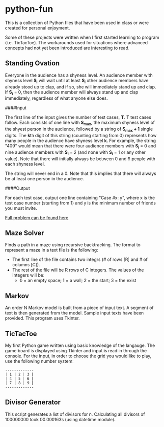 python-fun
=============
This is a collection of Python files that have been used in class or were created for personal enjoyment.

Some of these projects were written when I first started learning to program (i.e. TicTacToe).  The workarounds used for situations where advanced concepts had not yet been introduced are interesting to read.

Standing Ovation
----------------
Everyone in the audience has a shyness level. An audience member with shyness level **S<sub>i</sub>** will wait until at least **S<sub>i</sub>** other audience members have already stood up to clap, and if so, she will immediately stand up and clap. If **S<sub>i</sub>** = 0, then the audience member will always stand up and clap immediately, regardless of what anyone else does.

####Input

The first line of the input gives the number of test cases, **T**. **T** test cases follow. Each consists of one line with **S<sub>max</sub>**, the maximum shyness level of the shyest person in the audience, followed by a string of **S<sub>max</sub> + 1** single digits. The **k**th digit of this string (counting starting from 0) represents how many people in the audience have shyness level **k**. For example, the string "409" would mean that there were four audience members with **S<sub>i</sub>** = 0 and nine audience members with **S<sub>i</sub>** = 2 (and none with **S<sub>i</sub>** = 1 or any other value). Note that there will initially always be between 0 and 9 people with each shyness level.

The string will never end in a 0. Note that this implies that there will always be at least one person in the audience.

####Output

For each test case, output one line containing "Case #x: y", where x is the test case number (starting from 1) and y is the minimum number of friends you must invite.

[Full problem can be found here](https://code.google.com/codejam/contest/6224486/dashboard)

Maze Solver
------------
Finds a path in a maze using recursive backtracking.  The format to represent a maze in a text file is
the following:
- The first line of the file contains two integrs (# of rows [R] and # of columns [C]).
- The rest of the file will be R rows of C integers.  The values of the integers will be:
  - 0 = an empty space; 1 = a wall; 2 = the start; 3 = the exist

Markov
------
An order N Markov model is built from a piece of input text.  A segment of text is then generated
from the model.  Sample input texts have been provided.  This program uses Tkinter.

TicTacToe
-----
My first Python game written using basic knowledge of the langauge.  The game board is displayed
using Tkinter and input is read in through the console.  For the input, in order to choose the grid
you would like to play, use the following number system:
   
    -------------
    | 1 | 2 | 3 |
    | 4 | 5 | 6 |
    | 7 | 8 | 9 |
    -------------

Divisor Generator
-----------------
This script generates a list of divisors for n.  Calculating all divisors of 100000000 took 00.000163s
(using datetime module).
